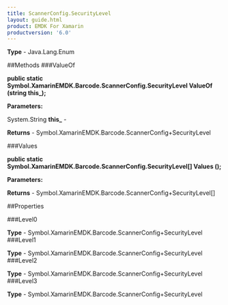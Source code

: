 ```yaml
---
title: ScannerConfig.SecurityLevel
layout: guide.html
product: EMDK For Xamarin 
productversion: '6.0' 
---
```


    

**Type** - Java.Lang.Enum

##Methods
###ValueOf

**public static Symbol.XamarinEMDK.Barcode.ScannerConfig.SecurityLevel ValueOf (string this_);**


        

**Parameters:**

System.String **this_**  - 
        

**Returns** - Symbol.XamarinEMDK.Barcode.ScannerConfig+SecurityLevel

###Values

**public static Symbol.XamarinEMDK.Barcode.ScannerConfig.SecurityLevel[] Values ();**


        

**Parameters:**

**Returns** - Symbol.XamarinEMDK.Barcode.ScannerConfig+SecurityLevel[]

##Properties

###Level0

        

**Type** - Symbol.XamarinEMDK.Barcode.ScannerConfig+SecurityLevel
###Level1

        

**Type** - Symbol.XamarinEMDK.Barcode.ScannerConfig+SecurityLevel
###Level2

        

**Type** - Symbol.XamarinEMDK.Barcode.ScannerConfig+SecurityLevel
###Level3

        

**Type** - Symbol.XamarinEMDK.Barcode.ScannerConfig+SecurityLevel

